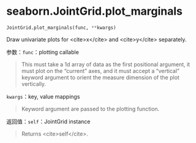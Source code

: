 # seaborn.JointGrid.plot_marginals

```py
JointGrid.plot_marginals(func, **kwargs)
```

Draw univariate plots for &lt;cite&gt;x&lt;/cite&gt; and &lt;cite&gt;y&lt;/cite&gt; separately.

参数：`func`：plotting callable

> This must take a 1d array of data as the first positional argument, it must plot on the “current” axes, and it must accept a “vertical” keyword argument to orient the measure dimension of the plot vertically.

`kwargs`：key, value mappings

> Keyword argument are passed to the plotting function.


返回值：`self`：JointGrid instance

> Returns &lt;cite&gt;self&lt;/cite&gt;.


